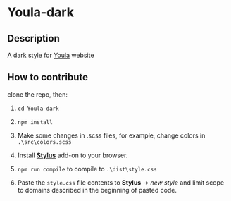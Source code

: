 # Youla-dark

## Description

A dark style for [Youla](http://youla.ru) website

## How to contribute

clone the repo, then:

1. `cd Youla-dark`

2. `npm install`

3. Make some changes in .scss files, for example, change colors in `.\src\colors.scss`

4. Install **[Stylus](https://github.com/openstyles/stylus#releases)** add-on to your browser.

5. `npm run compile` to compile to `.\dist\style.css`

6. Paste the `style.css` file contents to **Stylus** -> *new style* and limit scope to domains described in the beginning of pasted code.